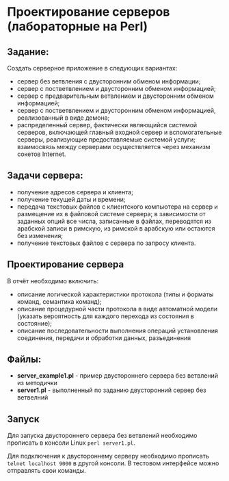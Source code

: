 # Проектирование серверов (лабораторные на Perl)

## Задание:

Создать серверное приложение в следующих вариантах:
- сервер без ветвления с двусторонним обменом информации;
- сервер с постветвлением и двусторонним обменом информацией;
- сервер с предварительным ветвлением и двусторонним обменом информацией;
- сервер с постветвлением и двусторонним обменом информацией, реализованный в виде демона;
- распределенный сервер, фактически являющийся системой серверов, включающей главный входной сервер и вспомогательные серверы, реализующие предоставляемые системой услуги; взаимосвязь между серверами осуществляется через механизм сокетов Internet.

## Задачи сервера:

- получение адресов сервера и клиента;
- получение текущей даты и времени;
- передача текстовых файлов с клиентского компьютера на сервер и размещение их в файловой системе сервера; в зависимости от заданных опций все числа, записанные в файлах, переводятся из арабской записи в римскую, из римской в арабскую или остаются без изменения;
- получение текстовых файлов с сервера по запросу клиента.

## Проектирование сервера

В отчёт необходимо включить:

- описание логической характеристики протокола (типы и форматы команд, семантика команд);
- описание процедурной части протокола в виде автоматной модели (указать вероятность для каждого перехода из состояния в состояние);
- описание последовательности выполнения операций установления соединения, передачи и обработки данных, разъединения


## Файлы:

- **server_example1.pl** - пример двустороннего сервера без ветвлений из методички
- **server1.pl** - выполненный по заданию двусторонний сервер без ветвелний

## Запуск

Для запуска двустороннего сервера без ветвлений необходимо прописать в консоли Linux `perl server1.pl`.

Для подключения к двустороннему серверу необходимо прописать `telnet localhost 9000` в другой консоли. В тестовом интерфейсе можно отправлять свои команды.
